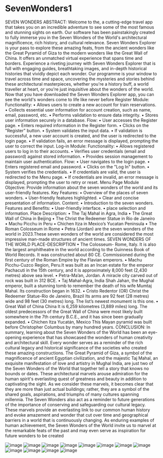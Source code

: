 # SevenWonders1
SEVEN WONDERS
ABSTRACT:
 Welcome to the, a cutting-edge travel app that takes you on an incredible adventure to see 
some of the most famous and stunning sights on earth. Our software has been painstakingly 
created to fully immerse you in the Seven Wonders of the World's architectural magnificence, 
rich history, and cultural relevance. Seven Wonders Explorer is your pass to explore these 
amazing feats, from the ancient wonders like the Great Pyramid of Giza to the modern wonders 
like the Great Wall of China. It offers an unmatched virtual experience that spans time and 
borders.
Experience a riveting journey with Seven Wonders Explorer that is full with engaging guides, 
breathtaking images, and in-depth historical histories that vividly depict each wonder. Our 
programme is your window to travel across time and space, uncovering the mysteries and stories 
behind these architectural masterpieces, whether you're a history buff, a world traveller at heart, 
or you're just inquisitive about the wonders of the world. Now that you have downloaded the 
Seven Wonders Explorer app, you can see the world's wonders come to life like never before
Register Module:
Functionality:
• Allows users to create a new account for train reservations.
• Collects essential user information for account creation, such as name, email, password, 
etc.
• Performs validation to ensure data integrity.
• Stores user information securely in a database.
Flow:
• User accesses the Register page.
• Enters required information in the Register form.
• Clicks on the "Register" button.
• System validates the input data.
• If validation is successful, a new user account is created, and the user is redirected to the 
login page.
• If validation fails, an error message is displayed, prompting the user to correct the input.
Log-in Module:
Functionality:
• Allows registered users to log in to their accounts.
• Verifies user credentials (email and password) against stored information.
• Provides session management to maintain user authentication.
Flow:
• User navigates to the login page.
• Enters registered email and password.
• Clicks on the "Log In" button.
• System verifies the credentials.
• If credentials are valid, the user is redirected to the Menu page.
• If credentials are invalid, an error message is displayed, prompting the user to retry or reset.
Menu Page Module
Objective:
Provide information about the seven wonders of the world and its user-friendly features.
Key Features:
• Overview of the places of seven wonders.
• User-friendly features highlighted.
• Clear and concise presentation of information.
Content:
• Introduction to the seven wonders.
Features and Benefits:
• User-friendly interface.
• place selection and information.
Place Description:
• The Taj Mahal in Agra, India
• The Great Wall of China in Beijing
• The Christ the Redeemer Statue in Rio de Janeiro
• Machu Picchu in Peru
• Chichen Itza in Mexico’s Yucatan Peninsula
• The Roman Colosseum in Rome
• Petra (Jordan) are the seven wonders of the world in 2023.These seven wonders of 
the world are considered the most impressive man-made structures of ancient times.
 SEVEN WONDERS OF THE WORLD PLACE-DESCRIPTION
• The Colosseum- Rome, Italy. It is also the largest amphitheatre in the world 
according to the Guinness Book of World Records. It was constructed about 80 CE. 
Commissioned during the first century of the Roman Empire by the Flavian 
emperors.
• Machu Picchu-Cuzco Region, Peru.It was built as an Incan estate for the emperor 
Pachacuti in the 15th century, and it is approximately 8,000 feet (2,430 metres) above 
sea level.
• Petra-Ma’an, Jordan. A miracle city carved out of rock was built in 312 BCE.
• Taj Mahal-Agra, India Shah Jahan, the Mughal emperor, built a stunning tomb to 
remember the death of his wife Mumtaj Mahal. Its construction began in 1632.
• Cristo Redentor (OR) Christ the Redeemer Statue-Rio de Janeiro, Brazil Its arms 
are 92 feet (28 metres) wide and 98 feet (30 metres) long. The list’s newest 
monument is this one.
• Great Wall of China China It is 6,259 kilometres (3,889 miles) long. The oldest 
predecessors of the Great Wall of China were most likely built somewhere in the 7th 
century B.C.E., and it has since been gradually expanded.
• Chichen Itza Yucatán, Mexico This Mayan pyramid was built before 
Christopher Columbus by many hundred years.
CONCLUSION:
 In summary, learning about the Seven Wonders of the World has been an 
eye-opening experience that has showcased the wonders of human creativity and 
architectural skill. Every wonder serves as a reminder of the rich cultural legacy 
and historical significance of the societies who created these amazing 
constructions. The Great Pyramid of Giza, a symbol of the magnificence of 
ancient Egyptian civilization, and the majestic Taj Mahal, an exquisite 
manifestation of love and artistry in Mughal India, are just two of the Seven 
Wonders of the World that together tell a story that knows no bounds or dates. 
These architectural marvels arouse admiration for the human spirit's everlasting 
quest of greatness and beauty in addition to captivating the sight.
 As we consider these marvels, it becomes clear that they are more than just 
actual buildings; rather, they are a symbol of the shared goals, aspirations, and 
triumphs of many cultures spanning millennia. The Seven Wonders also act as a 
reminder to future generations of the importance of conserving and safeguarding 
our cultural legacy. These marvels provide an everlasting link to our common 
human history and evoke amazement and wonder that cut over time and 
geographical barriers in a world that is continuously changing. As enduring 
examples of human achievement, the Seven Wonders of the World invite us to 
marvel at the remarkable feats of the past and may even serve as inspiration for 
future wonders to be created

![image](https://github.com/janani2810/SevenWonders1/assets/114275824/16952c9e-c29f-4117-8205-25b877844c4b)
![image](https://github.com/janani2810/SevenWonders1/assets/114275824/d8e130f4-458c-4a81-a225-4074984095a1)
![image](https://github.com/janani2810/SevenWonders1/assets/114275824/78dff888-45cd-4539-b967-8c88d9f926df)
![image](https://github.com/janani2810/SevenWonders1/assets/114275824/544a265d-e055-48f4-bd9f-ea073ec70d2d)
![image](https://github.com/janani2810/SevenWonders1/assets/114275824/173be595-4cdb-44b2-8916-a56b220c3d03)
![image](https://github.com/janani2810/SevenWonders1/assets/114275824/51d725e5-7d72-4114-a1f5-84b24c47b101)
![image](https://github.com/janani2810/SevenWonders1/assets/114275824/9ab0ebb8-123b-45e3-a6c4-9f6e2041fed4)
![image](https://github.com/janani2810/SevenWonders1/assets/114275824/5aa21b38-5335-4194-a5c8-c386245f7cb4)
![image](https://github.com/janani2810/SevenWonders1/assets/114275824/fdbac485-fb07-40f3-8281-3ed2c1dad7fb)
![image](https://github.com/janani2810/SevenWonders1/assets/114275824/87c64784-8b24-447a-b1a9-bab1020684b7)
![image](https://github.com/janani2810/SevenWonders1/assets/114275824/2036d3d2-daa7-4326-8bb2-d73e58a5fe76)
![image](https://github.com/janani2810/SevenWonders1/assets/114275824/d0301554-a3cc-43f7-be7c-8725659b1536)











